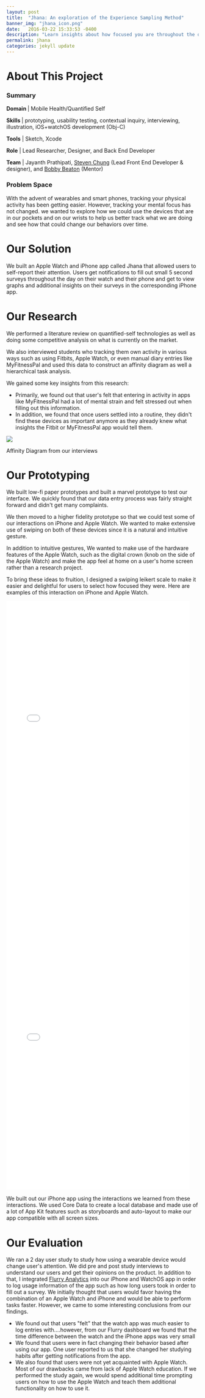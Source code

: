 ```yaml
---
layout: post
title:  "Jhana: An exploration of the Experience Sampling Method"
banner_img: "jhana_icon.png"
date:   2016-03-22 15:33:53 -0400
description: "Learn insights about how focused you are throughout the day."
permalink: jhana
categories: jekyll update
---
```


# About This Project

<div class="row" style="margin-left:0px; margin-right:0px;">
	    <div class="col-sm-6">
            <h3> Summary </h3> 
            <p><b>Domain </b>| Mobile Health/Quantified Self </p> 
            <p><b>Skills </b>| prototyping, usability testing, contextual inquiry, interviewing, illustration, iOS+watchOS development (Obj-C) </p>
            <p><b>Tools</b> | Sketch, Xcode</p> 
            <p><b>Role</b> | Lead Researcher, Designer, and Back End Developer</p>
            <p><b>Team</b> | Jayanth Prathipati, <a href="http://schung7.github.io">Steven Chung</a> (Lead Front End Developer & designer), and <a href="http://people.cs.vt.edu/rbeaton/">Bobby Beaton</a> (Mentor)  </p> 
          </div>
          <div class="col-sm-6">
          <h3>Problem Space</h3>
          <p>With the advent of wearables and smart phones, tracking your physical activity has been getting easier. However, tracking your mental focus has not changed. we wanted to explore how we could use the devices that are in our pockets and on our wrists to help us better track what we are doing and see how that could change our behaviors over time.</p>
          </div>
</div>


# Our Solution 

We built an Apple Watch and iPhone app called Jhana that allowed users to self-report their attention. Users get notifications to fill out small 5 second surveys throughout the day on their watch and their phone and get to view graphs and additional insights on their surveys in the corresponding iPhone app. 



# Our Research 

<div class="row" style="margin-left:0px; margin-right:0px;">

<div class="col-sm-6">
  <p>
    We performed a literature review on quantified-self technologies as well as doing some competitive analysis on what is currently on the market. 
  </p>
  <p>
    We also interviewed students who tracking them own activity in various ways such as using Fitbits, Apple Watch, or even manual diary entries like MyFitnessPal and used this data to construct an affinity diagram as well a hierarchical task analysis.
  </p>
  <p>
    We gained some key insights from this research: 
  </p>
  <ul>
    <li>
      Primarily, we found out that user's felt that entering in activity in apps like MyFitnessPal had a lot of mental strain and felt stressed out when filling out this information. 
    </li>
    <li>
      In addition, we found that once users settled into a routine, they didn't find these devices as important anymore as they already knew what insights the Fitbit or MyFitnessPal app would tell them.
    </li>
  </ul>
</div>
<div class="col-sm-6">
<img src="/img/affinity_jh.png">
<p id="post-caption">Affinity Diagram from our interviews</p>

</div>


</div>

# Our Prototyping 

We built low-fi paper prototypes and built a marvel prototype to test our interface. We quickly found that our data entry process was fairly straight forward and didn't get many complaints. 

We then moved to a higher fidelity prototype so that we could test some of our interactions on iPhone and Apple Watch. We wanted to make extensive use of swiping on both of these devices since it is a natural and intuitive gesture. 

In addition to intuitive gestures, We wanted to make use of the hardware features of the Apple Watch, such as the digital crown (knob on the side of the Apple Watch) and make the app feel at home on a user's home screen rather than a research project. 

To bring these ideas to fruition, I designed a swiping leikert scale to make it easier and delightful for users to select how focused they were. Here are examples of this interaction on iPhone and Apple Watch. 

<iframe src="//giphy.com/embed/wBHZfKccOgA5q" width="480" height="859" frameBorder="0" class="giphy-embed" allowFullScreen></iframe>

<iframe src="//giphy.com/embed/26FL9ovWI3vCtLU1a" width="480" height="683" frameBorder="0" class="giphy-embed" allowFullScreen></iframe>
<br> 

We built out our iPhone app using the interactions we learned from these interactions. We used Core Data to create a local database and made use of a lot of App Kit features such as storyboards and auto-layout to make our app compatible with all screen sizes. 

# Our Evaluation 

We ran a 2 day user study to study how using a wearable device would change user's attention. We did pre and post study interviews to understand our users and get their opinions on the product. In addition to that, I integrated <a href="https://developer.yahoo.com/analytics/">Flurry Analytics</a>  into our iPhone and WatchOS app in order to log usage information of the app such as how long users took in order to fill out a survey. We initially thought that users would favor having the combination of an Apple Watch and iPhone and would be able to perform tasks faster. However, we came to some interesting conclusions from our findings. 

- We found out that users "felt" that the watch app was much easier to log entries with....however, from our Flurry dashboard we found that the time difference between the watch and the iPhone apps was very small 
- We found that users were in fact changing their behavior based after using our app. One user reported to us that she changed her studying habits after getting notifications from the app. 
- We also found that users were not yet acquainted with Apple Watch. Most of our drawbacks came from lack of Apple Watch education. If we performed the study again, we would spend additional time prompting users on how to use the Apple Watch and teach them additional functionality on how to use it. 


